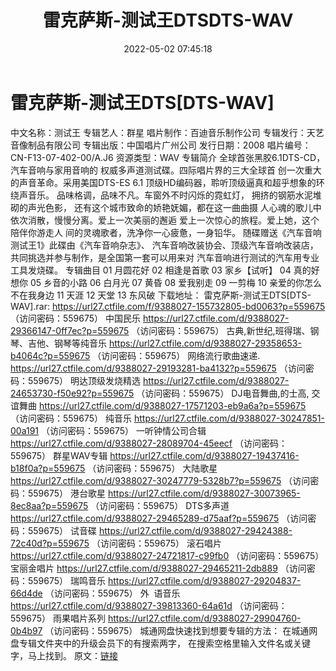 ﻿---
title: 雷克萨斯-测试王DTSDTS-WAV
date: 2022-05-02 07:45:18
categories: 原版DTS
tags: 华语中文
---
# 雷克萨斯-测试王DTS[DTS-WAV]

中文名称：测试王
专辑艺人：群星
唱片制作：百迪音乐制作公司
专辑发行：天艺音像制品有限公司
专辑出版：中国唱片广州公司
发行日期：2008
唱片编号：CN-F13-07-402-00/A.J6
资源类型：WAV
专辑简介
全球首张黑胶6.1DTS-CD，汽车音响与家用音响的
权威多声道测试碟。四际唱片界的三大全球首
创一次重大的声音革命。采用美国DTS-ES
6.1
顶级HD编码器，聆听顶级逼真和超乎想象的环绕声音乐。
品味格调，品味不凡。车窗外不时闪烁的霓虹灯，
拥挤的钢筋水泥堆砌的声光色影，
还有这个城市致命的娇艳妩媚，都在这一曲曲摄
人心魂的歌儿中依次消散，慢慢分离。爱上一次美丽的邂逅
爱上一次惊心的旅程。爱上她，这个陪伴你游走人
间的灵魂歌者，洗净你一心疲惫，一身铅华。
随碟赠送《汽车音响测试王1》此碟由《汽车音响杂志》、
汽车音响改装协会、顶级汽车音响改装店，
共同挑选并参与制作，是全国第一套可以用来对
汽车音响进行测试的汽车用专业工具发烧碟。
专辑曲目
01 月圆花好
02 相逢是首歌
03 家乡【试听】
04 真的好想你
05 乡音的小路
06 白月光
07 黄昏
08 爱我别走
09 一剪梅
10 亲爱的你怎么不在我身边
11 天涯
12 天堂
13 东风破
下载地址：
雷克萨斯-测试王DTS[DTS-WAV].rar: https://url27.ctfile.com/f/9388027-155732805-bd0063?p=559675
（访问密码：559675）
中国民乐
https://url27.ctfile.com/d/9388027-29366147-0ff7ec?p=559675
（访问密码：559675）
古典,新世纪,班得瑞、钢琴、吉他、钢琴等纯音乐
https://url27.ctfile.com/d/9388027-29358653-b4064c?p=559675
（访问密码：559675）
网络流行歌曲速递.
https://url27.ctfile.com/d/9388027-29193281-ba4132?p=559675
（访问密码：559675）
明达顶级发烧精选
https://url27.ctfile.com/d/9388027-24653730-f50e92?p=559675
（访问密码：559675）
DJ电音舞曲,的士高, 交谊舞曲
https://url27.ctfile.com/d/9388027-17571203-eb9a6a?p=559675
（访问密码：559675）
纯音乐
https://url27.ctfile.com/d/9388027-30247851-00a191
（访问密码：559675）
一听钟情公司合辑
https://url27.ctfile.com/d/9388027-28089704-45eecf
（访问密码：559675）
群星WAV专辑
https://url27.ctfile.com/d/9388027-19437416-b18f0a?p=559675
（访问密码：559675）
大陆歌星
https://url27.ctfile.com/d/9388027-30247779-5328b7?p=559675
（访问密码：559675）
港台歌星
https://url27.ctfile.com/d/9388027-30073965-8ec8aa?p=559675
（访问密码：559675）
DTS多声道
https://url27.ctfile.com/d/9388027-29465289-d75aaf?p=559675
（访问密码：559675）
试音碟
https://url27.ctfile.com/d/9388027-29424388-72c40d?p=559675
（访问密码：559675）
滚石唱片
https://url27.ctfile.com/d/9388027-24721817-c99fb0
（访问密码：559675）
宝丽金唱片
https://url27.ctfile.com/d/9388027-29465211-2db889
（访问密码：559675）
瑞鸣音乐
https://url27.ctfile.com/d/9388027-29204837-66d4de
（访问密码：559675）
外  语音乐
https://url27.ctfile.com/d/9388027-39813360-64a61d
（访问密码：559675）
雨果唱片系列
https://url27.ctfile.com/d/9388027-29904760-0b4b97
（访问密码：559675）
城通网盘快速找到想要专辑的方法：
在城通网盘专辑文件夹中的升级会员下的有搜索两字，
在搜索空格里输入文件名或关键字，马上找到。
原文：[链接](https://blog.sina.com.cn/s/blog_1647c7e7601030wzo.html)